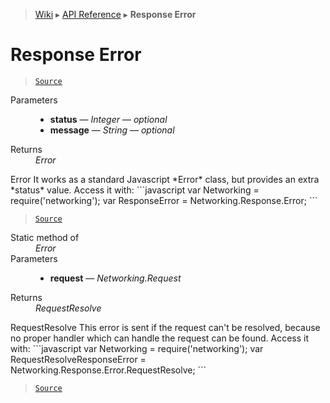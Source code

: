 > [Wiki](Home) ▸ [API Reference](API-Reference) ▸ **Response Error**

Response Error
==============

> [`Source`](/Neft-io/neft/tree/master/src/networking/response/error.litcoffee#response-error)

<dl><dt>Parameters</dt><dd><ul><li><b>status</b> — <i>Integer</i> — <i>optional</i></li><li><b>message</b> — <i>String</i> — <i>optional</i></li></ul></dd><dt>Returns</dt><dd><i>Error</i></dd></dl>
Error
It works as a standard Javascript *Error* class, but provides an extra *status* value.
Access it with:
```javascript
var Networking = require('networking');
var ResponseError = Networking.Response.Error;
```

> [`Source`](/Neft-io/neft/tree/master/src/networking/response/error.litcoffee#error-errorinteger-status-string-message)

<dl><dt>Static method of</dt><dd><i>Error</i></dd><dt>Parameters</dt><dd><ul><li><b>request</b> — <i>Networking.Request</i></li></ul></dd><dt>Returns</dt><dd><i>RequestResolve</i></dd></dl>
RequestResolve
This error is sent if the request can't be resolved,
because no proper handler which can handle the request can be found.
Access it with:
```javascript
var Networking = require('networking');
var RequestResolveResponseError = Networking.Response.Error.RequestResolve;
```

> [`Source`](/Neft-io/neft/tree/master/src/networking/response/error.litcoffee#requestresolve-errorrequestresolvenetworkingrequest-request)

